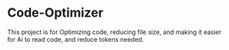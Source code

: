 # Code-Optimizer
This project is for Optimizing code, reducing file size, and making it easier for Ai to read code, and reduce tokens needed.
